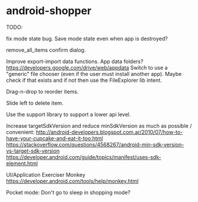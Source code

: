 android-shopper
===============

TODO:

fix mode state bug.
Save mode state even when app is destroyed?

remove_all_items confirm dialog.

Improve export-import data functions.
	App data folders?
		https://developers.google.com/drive/web/appdata
	Switch to use a "generic" file chooser (even if the user must install another app).
		Maybe check if that exists and if not then use the FileExplorer lib intent.

Drag-n-drop to reorder items.

Slide left to delete item.

Use the support library to support a lower api level.

Increase targetSdkVersion and reduce minSdkVersion as much as possible / convenient:
	http://android-developers.blogspot.com.ar/2010/07/how-to-have-your-cupcake-and-eat-it-too.html
	https://stackoverflow.com/questions/4568267/android-min-sdk-version-vs-target-sdk-version
	https://developer.android.com/guide/topics/manifest/uses-sdk-element.html

UI/Application Exerciser Monkey
https://developer.android.com/tools/help/monkey.html

Pocket mode: Don't go to sleep in shopping mode?
